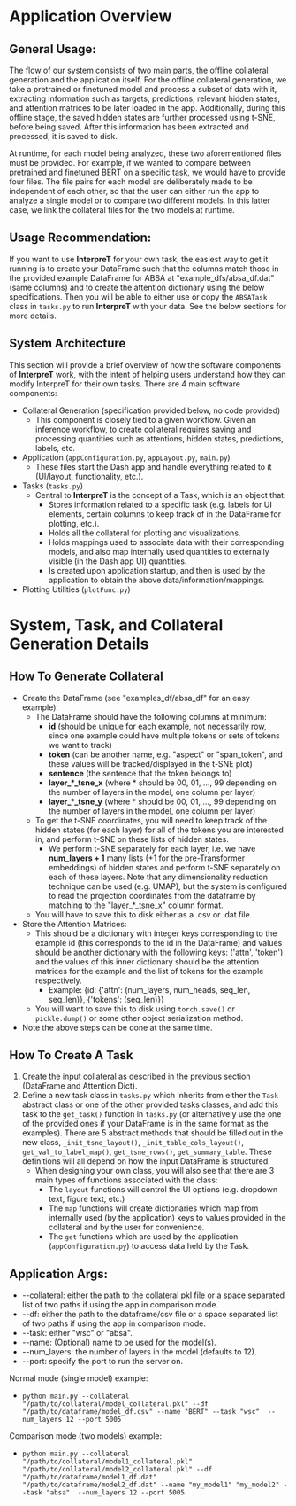 # Application Overview

## General Usage:
The flow of our system consists of two main parts, the offline collateral generation and the application itself. For the offline collateral generation, we take a pretrained or finetuned model and process a subset of data with it, extracting information such as targets, predictions, relevant hidden states, and attention matrices to be later loaded in the app. Additionally, during this offline stage, the saved hidden states are further processed using t-SNE, before being saved. After this information has been extracted and processed, it is saved to disk.

At runtime, for each model being analyzed, these two aforementioned files must be provided. For example, if we wanted to compare between pretrained and finetuned BERT on a specific task, we would have to provide four files. The file pairs for each model are deliberately made to be independent of each other, so that the user can either run the app to analyze a single model or to compare two different models. In this latter case, we link the collateral files for the two models at runtime.

## Usage Recommendation:
If you want to use **InterpreT** for your own task, the easiest way to get it running is to create your DataFrame such that the columns match those in the provided example DataFrame for ABSA at "example_dfs/absa_df.dat" (same columns) and to create the attention dictionary using the below specifications. Then you will be able to either use or copy the `ABSATask` class in `tasks.py` to run **InterpreT** with your data. See the below sections for more details.

## System Architecture
This section will provide a brief overview of how the software components of **InterpreT** work, with the intent of helping users understand how they can modify InterpreT for their own tasks.
There are 4 main software components:
- Collateral Generation (specification provided below, no code provided)
    - This component is closely tied to a given workflow. Given an inference workflow, to create collateral requires saving and processing quantities such as attentions, hidden states, predictions, labels, etc. 
- Application (`appConfiguration.py`, `appLayout.py`, `main.py`)
    - These files start the Dash app and handle everything related to it (UI/layout, functionality, etc.).
- Tasks (`tasks.py`)
    - Central to **InterpreT** is the concept of a Task, which is an object that: 
        - Stores information related to a specific task (e.g. labels for UI elements, certain columns to keep track of in the DataFrame for plotting, etc.).
        - Holds all the collateral for plotting and visualizations.
        - Holds mappings used to associate data with their corresponding models, and also map internally used quantities to externally visible (in the Dash app UI) quantities.
        - Is created upon application startup, and then is used by the application to obtain the above data/information/mappings.
- Plotting Utilities (`plotFunc.py`)

# System, Task, and Collateral Generation Details

## How To Generate Collateral
- Create the DataFrame (see "examples_df/absa_df" for an easy example):
    - The DataFrame should have the following columns at minimum:
        - **id** (should be unique for each example, not necessarily row, since one example could have multiple tokens or sets of tokens we want to track)
        - **token** (can be another name, e.g. "aspect" or "span_token", and these values will be tracked/displayed in the t-SNE plot)
        - **sentence** (the sentence that the token belongs to)
        - **layer_*_tsne_x**  (where * should be 00, 01, ..., 99 depending on the number of layers in the model, one column per layer)
        - **layer_*_tsne_y**  (where * should be 00, 01, ..., 99 depending on the number of layers in the model, one column per layer)
    - To get the t-SNE coordinates, you will need to keep track of the hidden states (for each layer) for all of the tokens you are interested in, and perform t-SNE on these lists of hidden states.
        - We perform t-SNE separately for each layer, i.e. we have **num_layers + 1** many lists (+1 for the pre-Transformer embeddings) of hidden states and perform t-SNE separately on each of these layers. Note that any dimensionality reduction technique can be used (e.g. UMAP), but the system is configured to read the projection coordinates from the dataframe by matching to the "layer_*_tsne_x" column format.
    - You will have to save this to disk either as a .csv or .dat file.
- Store the Attention Matrices:
    - This should be a dictionary with integer keys corresponding to the example id (this corresponds to the id in the DataFrame) and values should be another dictionary with the following keys: ('attn', 'token') and the values of this inner dictionary should be the attention matrices for the example and the list of tokens for the example respectively.
        - Example: {id: {'attn': (num_layers, num_heads, seq_len, seq_len)}, {'tokens': (seq_len)}}
    - You will want to save this to disk using `torch.save()` or `pickle.dump()` or some other object serialization method.
- Note the above steps can be done at the same time.

## How To Create A Task
1. Create the input collateral as described in the previous section (DataFrame and Attention Dict).
2. Define a new task class in `tasks.py` which inherits from either the `Task` abstract class or one of the other provided tasks classes, and add this task to the `get_task()` function in `tasks.py` (or alternatively use the one of the provided ones if your DataFrame is in the same format as the examples). There are 5 abstract methods that should be filled out in the new class, `_init_tsne_layout()`, `_init_table_cols_layout()`, `get_val_to_label_map()`, `get_tsne_rows()`, `get_summary_table`. These definitions will all depend on how the input DataFrame is structured.
    - When designing your own class, you will also see that there are 3 main types of functions associated with the class:
        - The `layout` functions will control the UI options (e.g. dropdown text, figure text, etc.)
        - The `map` functions will create dictionaries which map from internally used (by the application) keys to values provided in the collateral and by the user for convenience.
        - The `get` functions which are used by the application (`appConfiguration.py`) to access data held by the Task.

## Application Args:
- --collateral: either the path to the collateral pkl file or a space separated list of two paths if using the app in comparison mode.
- --df: either the path to the dataframe/csv file or a space separated list of two paths if using the app in comparison mode.
- --task: either "wsc" or "absa".
- --name: (Optional) name to be used for the model(s). 
- --num_layers: the number of layers in the model (defaults to 12).
- --port: specify the port to run the server on.

Normal mode (single model) example: 
- `python main.py --collateral "/path/to/collateral/model_collateral.pkl" --df "/path/to/dataframe/model_df.csv" --name "BERT" --task "wsc"  --num_layers 12 --port 5005 `

Comparison mode (two models) example: 
- `python main.py --collateral "/path/to/collateral/model1_collateral.pkl" "/path/to/collateral/model2_collateral.pkl" --df "/path/to/dataframe/model1_df.dat" "/path/to/dataframe/model2_df.dat" --name "my_model1" "my_model2" --task "absa"  --num_layers 12 --port 5005 `
